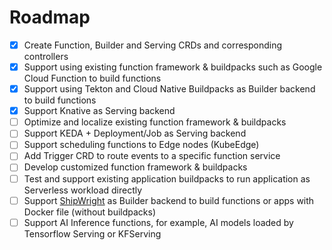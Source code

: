 # Roadmap

- [x] Create Function, Builder and Serving CRDs and corresponding controllers
- [x] Support using existing function framework & buildpacks such as Google Cloud Function to build functions
- [x] Support using Tekton and Cloud Native Buildpacks as Builder backend to build functions
- [x] Support Knative as Serving backend
- [ ] Optimize and localize existing function framework & buildpacks
- [ ] Support KEDA + Deployment/Job as Serving backend
- [ ] Support scheduling functions to Edge nodes (KubeEdge)
- [ ] Add Trigger CRD to route events to a specific function service
- [ ] Develop customized function framework & buildpacks
- [ ] Test and support existing application buildpacks to run application as Serverless workload directly
- [ ] Support [ShipWright](https://github.com/shipwright-io/build) as Builder backend to build functions or apps with Docker file (without buildpacks)
- [ ] Support AI Inference functions, for example, AI models loaded by Tensorflow Serving or KFServing